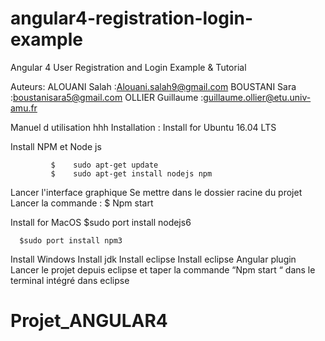 # angular4-registration-login-example

Angular 4 User Registration and Login Example & Tutorial

Auteurs: 
ALOUANI Salah      :Alouani.salah9@gmail.com
BOUSTANI Sara     :boustanisara5@gmail.com
OLLIER Guillaume :guillaume.ollier@etu.univ-amu.fr

Manuel d utilisation
hhh
Installation :
Install for Ubuntu 16.04 LTS

Install  NPM et  Node js 
              
             $    sudo apt-get update
             $    sudo apt-get install nodejs npm


Lancer l'interface graphique
   	 Se mettre dans le dossier racine du projet 
    	 Lancer la commande  : $  Npm start 



Install for MacOS
	$sudo port install nodejs6

  	  $sudo port install npm3



Install Windows
	Install jdk 
	Install eclipse
	Install eclipse Angular plugin 
	Lancer le projet depuis eclipse et taper la commande “Npm start “  dans le terminal intégré dans eclipse 



# Projet_ANGULAR4
